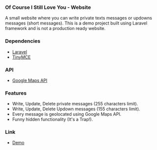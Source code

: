 ### Of Course I Still Love You - Website

A small website where you can write private texts messages or updowns messages (short messages). This is a demo project built using Laravel framework and is not a production ready website.

### Dependencies
- [Laravel](https://laravel.com/)
- [TinyMCE](https://www.tiny.cloud/)

### API
- [Google Maps API](https://developers.google.com/maps?hl=it)

### Features

- Write, Update, Delete private messages (255 characters limit).
- Write, Update, Delete Updown messages (155 characters limit).
- Every message is geolocated using Google Maps API.
- Funny hidden functionality (It's a Trap!).

### Link

- [Demo](https://www.ofcourseistillloveyou.site/)


